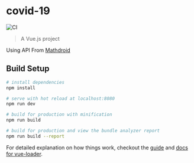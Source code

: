 # covid-19

![CI](https://github.com/wahyupermadie/covid-19-web/workflows/CI/badge.svg)

> A Vue.js project

Using API From
[Mathdroid](https://github.com/mathdroid/indonesia-covid-19-api)

## Build Setup

``` bash
# install dependencies
npm install

# serve with hot reload at localhost:8080
npm run dev

# build for production with minification
npm run build

# build for production and view the bundle analyzer report
npm run build --report
```

For detailed explanation on how things work, checkout the [guide](http://vuejs-templates.github.io/webpack/) and [docs for vue-loader](http://vuejs.github.io/vue-loader).

